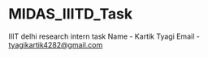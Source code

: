# MIDAS_IIITD_Task
IIIT delhi research intern task
Name - Kartik Tyagi
Email - tyagikartik4282@gmail.com
